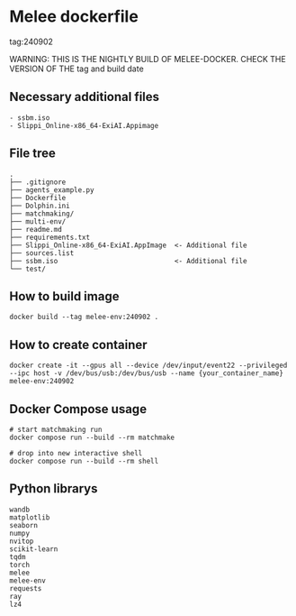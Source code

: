 Melee dockerfile
================
tag:240902

WARNING: THIS IS THE NIGHTLY BUILD OF MELEE-DOCKER.
CHECK THE VERSION OF THE tag and build date

Necessary additional files
--------------------------
```
- ssbm.iso
- Slippi_Online-x86_64-ExiAI.Appimage
```

File tree
---------
```
.
├── .gitignore
├── agents_example.py
├── Dockerfile
├── Dolphin.ini
├── matchmaking/
├── multi-env/
├── readme.md
├── requirements.txt
├── Slippi_Online-x86_64-ExiAI.AppImage  <- Additional file
├── sources.list
├── ssbm.iso                             <- Additional file
└── test/
```

How to build image
------------------
```
docker build --tag melee-env:240902 .
```


How to create container 
-----------------------
```
docker create -it --gpus all --device /dev/input/event22 --privileged --ipc host -v /dev/bus/usb:/dev/bus/usb --name {your_container_name} melee-env:240902
```

Docker Compose usage
--------------------
```
# start matchmaking run
docker compose run --build --rm matchmake

# drop into new interactive shell
docker compose run --build --rm shell
```

Python librarys
---------------
```
wandb
matplotlib
seaborn
numpy
nvitop
scikit-learn
tqdm
torch
melee
melee-env
requests
ray
lz4
```
